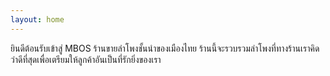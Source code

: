 ```yaml
---
layout: home
---
```

 ยินดีต้อนรับเข้าสู่ MBOS ร้านขายลำโพงชั้นนำของเมืองไทย
 ร้านนี้จะรวบรวมลำโพงที่ทางร้านเราคิดว่าดีที่สุดเพื่อเตรียมให้ลูกค้าอันเป็นที่รักยิ่งของเรา
